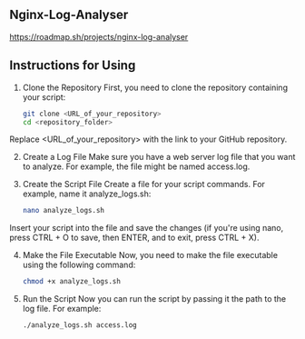 ## Nginx-Log-Analyser
https://roadmap.sh/projects/nginx-log-analyser
## Instructions for Using
1. Clone the Repository
First, you need to clone the repository containing your script:

    ```bash
    git clone <URL_of_your_repository>
    cd <repository_folder>
Replace <URL_of_your_repository> with the link to your GitHub repository.

2. Create a Log File
Make sure you have a web server log file that you want to analyze. For example, the file might be named access.log.

3. Create the Script File
Create a file for your script commands. For example, name it analyze_logs.sh:

    ```bash
    nano analyze_logs.sh
Insert your script into the file and save the changes (if you're using nano, press CTRL + O to save, then ENTER, and to exit, press CTRL + X).

4. Make the File Executable
Now, you need to make the file executable using the following command:

    ```bash
    chmod +x analyze_logs.sh
5. Run the Script
Now you can run the script by passing it the path to the log file. For example:

    ```bash
    ./analyze_logs.sh access.log
